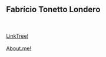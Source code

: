 ## Fabrício Tonetto Londero

<br><br>
<a href="https://linktr.ee/fabriciolondero" target="_blank">LinkTree!</a>
<br>
<br>
<a href="https://about.me/fabriciotlondero" target="_blank">About.me!</a>
<br><br>

